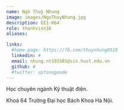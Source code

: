 ```yaml
---
name: Ngô Thuỳ Nhung
image: images/NgoThuyNhung.jpg
description: EE1-K64
role: thanhvien16
aliases:

links:
  #home-page: https://fb.com/thuynhung0510
  linkedin: #
  email: nhung.nt191585@sis.hust.edu.vn
  github: #
  #twitter: uptonogoode
---
```


Học chuyên ngành Kỹ thuật điện.

Khoá 64 Trường Đại học Bách Khoa Hà Nội.
